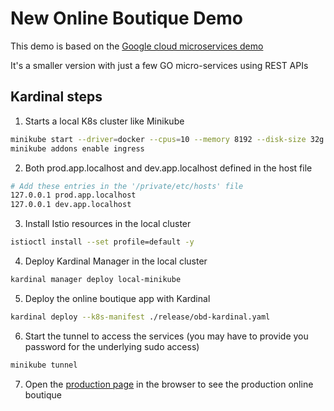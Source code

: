 # New Online Boutique Demo

This demo is based on the [Google cloud microservices demo](https://github.com/GoogleCloudPlatform/microservices-demo) 

It's a smaller version with just a few GO micro-services using REST APIs

## Kardinal steps

1. Starts a local K8s cluster like Minikube

```bash
minikube start --driver=docker --cpus=10 --memory 8192 --disk-size 32g
minikube addons enable ingress
```

2. Both prod.app.localhost and dev.app.localhost defined in the host file
```bash
# Add these entries in the '/private/etc/hosts' file
127.0.0.1 prod.app.localhost
127.0.0.1 dev.app.localhost
```

3. Install Istio resources in the local cluster

```bash
istioctl install --set profile=default -y
```

4. Deploy Kardinal Manager in the local cluster

```bash
kardinal manager deploy local-minikube
```

5. Deploy the online boutique app with Kardinal

```bash
kardinal deploy --k8s-manifest ./release/obd-kardinal.yaml
```

6. Start the tunnel to access the services (you may have to provide you password for the underlying sudo access)
```bash
minikube tunnel
```

7. Open the [production page](http://prod.app.localhost/) in the browser to see the production online boutique
